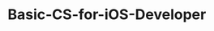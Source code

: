 # Basic-CS-for-iOS-Developer 
 

   
    
   
     
       
  
      
      
        
     
    
   
  
 
 
